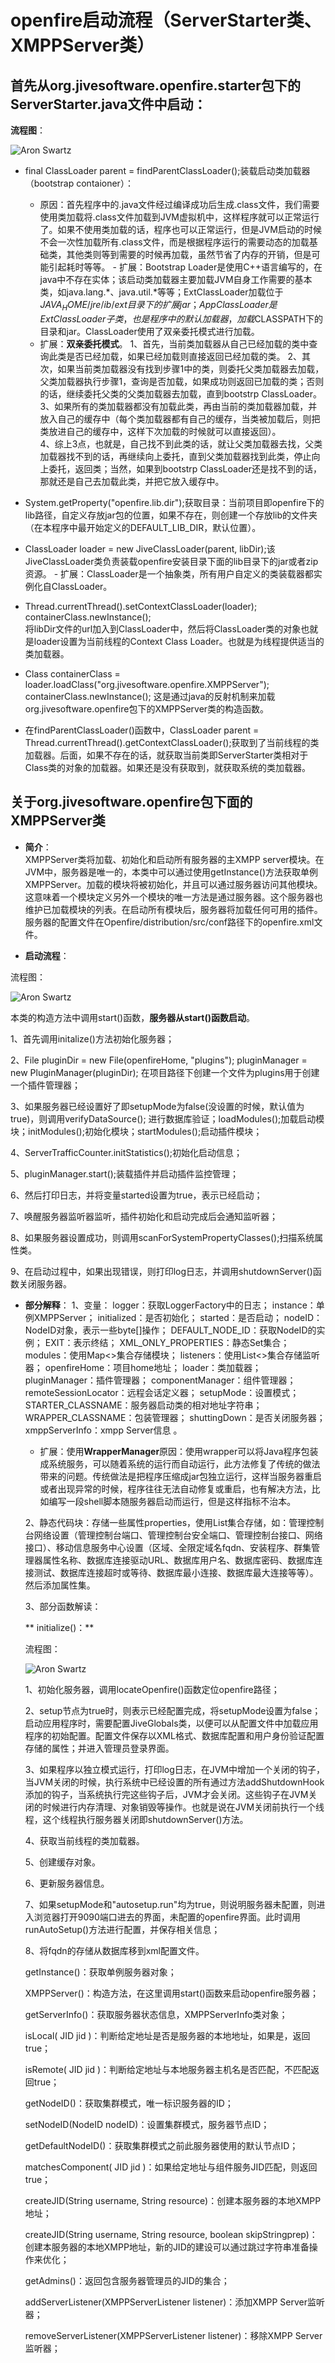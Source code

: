 # openfire启动流程（ServerStarter类、XMPPServer类）
## 首先从org.jivesoftware.openfire.starter包下的ServerStarter.java文件中启动：

**流程图**：  

![Aron Swartz](https://raw.githubusercontent.com/Xiawen9/blogs/master/pictures/openfire%2BServerStart%E7%B1%BB.png)

   -  final ClassLoader parent = findParentClassLoader();装载启动类加载器（bootstrap contaioner）：
      - 原因：首先程序中的.java文件经过编译成功后生成.class文件，我们需要使用类加载将.class文件加载到JVM虚拟机中，这样程序就可以正常运行了。如果不使用类加载的话，程序也可以正常运行，但是JVM启动的时候不会一次性加载所有.class文件，而是根据程序运行的需要动态的加载基础类，其他类则等到需要的时候再加载，虽然节省了内存的开销，但是可能引起耗时等等。 
     - 扩展：Bootstrap Loader是使用C++语言编写的，在java中不存在实体；该启动类加载器主要加载JVM自身工作需要的基本类，如java.lang.\*、java.util.\*等等；ExtClassLoader加载位于$JAVA_HOME/jre/ib/ext目录下的扩展jar；AppClassLoader是ExtClassLoader子类，也是程序中的默认加载器，加载$CLASSPATH下的目录和jar。ClassLoader使用了双亲委托模式进行加载。
       - 扩展：**双亲委托模式**。
        1、首先，当前类加载器从自己已经加载的类中查询此类是否已经加载，如果已经加载则直接返回已经加载的类。
        2、其次，如果当前类加载器没有找到步骤1中的类，则委托父类加载器去加载，父类加载器执行步骤1，查询是否加载，如果成功则返回已加载的类；否则的话，继续委托父类的父类加载器去加载，直到bootstrp ClassLoader。
        3、如果所有的类加载器都没有加载此类，再由当前的类加载器加载，并放入自己的缓存中（每个类加载器都有自己的缓存，当类被加载后，则把类放进自己的缓存中，这样下次加载的时候就可以直接返回）。  
        4、综上3点，也就是，自己找不到此类的话，就让父类加载器去找，父类加载器找不到的话，再继续向上委托，直到父类加载器找到此类，停止向上委托，返回类；当然，如果到bootstrp ClassLoader还是找不到的话，那就还是自己去加载此类，并把它放入缓存中。
        
   - System.getProperty("openfire.lib.dir");获取目录：当前项目即openfire下的lib路径，自定义存放jar包的位置，如果不存在，则创建一个存放lib的文件夹（在本程序中最开始定义的DEFAULT_LIB_DIR，默认位置）。
   - ClassLoader loader = new JiveClassLoader(parent, libDir);该JiveClassLoader类负责装载openfire安装目录下面的lib目录下的jar或者zip资源。
    - 扩展：ClassLoader是一个抽象类，所有用户自定义的类装载器都实例化自ClassLoader。  
      
   - Thread.currentThread().setContextClassLoader(loader);   
      containerClass.newInstance();  
      将libDir文件的url加入到ClassLoader中，然后将ClassLoader类的对象也就是loader设置为当前线程的Context Class Loader。也就是为线程提供适当的类加载器。
   -  Class containerClass = loader.loadClass("org.jivesoftware.openfire.XMPPServer");
   containerClass.newInstance(); 
                    这是通过java的反射机制来加载org.jivesoftware.openfire包下的XMPPServer类的构造函数。  
                         
   - 在findParentClassLoader()函数中，ClassLoader parent = Thread.currentThread().getContextClassLoader();获取到了当前线程的类加载器。后面，如果不存在的话，就获取当前类即ServerStarter类相对于Class类的对象的加载器。如果还是没有获取到，就获取系统的类加载器。  
## 关于org.jivesoftware.openfire包下面的XMPPServer类
- **简介**：  
XMPPServer类将加载、初始化和启动所有服务器的主XMPP server模块。在JVM中，服务器是唯一的，本类中可以通过使用getInstance()方法获取单例XMPPServer。加载的模块将被初始化，并且可以通过服务器访问其他模块。这意味着一个模块定义另外一个模块的唯一方法是通过服务器。这个服务器也维护已加载模块的列表。在启动所有模块后，服务器将加载任何可用的插件。服务器的配置文件在Openfire/distribution/src/conf路径下的openfire.xml文件。  

- **启动流程**：  

流程图：  

 ![Aron Swartz](https://raw.githubusercontent.com/Xiawen9/blogs/master/pictures/openfire%2BXMPPServer%E7%B1%BB%2Bstart\(\).png)  
 
 本类的构造方法中调用start()函数，**服务器从start()函数启动**。  
 
1、首先调用initalize()方法初始化服务器；  

2、File pluginDir = new File(openfireHome, "plugins");
     pluginManager = new PluginManager(pluginDir);
在项目路径下创建一个文件为plugins用于创建一个插件管理器；  

3、如果服务器已经设置好了即setupMode为false(没设置的时候，默认值为true)，则调用verifyDataSource(); 进行数据库验证；loadModules();加载启动模块；initModules();初始化模块；startModules();启动插件模块；  

4、ServerTrafficCounter.initStatistics();初始化启动信息；  

5、pluginManager.start();装载插件并启动插件监控管理；  

6、然后打印日志，并将变量started设置为true，表示已经启动；  

7、唤醒服务器监听器监听，插件初始化和启动完成后会通知监听器；  

8、如果服务器设置成功，则调用scanForSystemPropertyClasses();扫描系统属性类。  

9、在启动过程中，如果出现错误，则打印log日志，并调用shutdownServer()函数关闭服务器。  


- **部分解释**：
   1、变量：
   logger：获取LoggerFactory中的日志；
   instance：单例XMPPServer；
   initialized：是否初始化；
   started：是否启动；
   nodeID：NodeID对象，表示一些byte[]操作；
   DEFAULT_NODE_ID：获取NodeID的实例；
   EXIT：表示终结；
   XML_ONLY_PROPERTIES：静态Set集合；
   modules：使用Map<>集合存储模块；
   listeners：使用List<>集合存储监听器；
   openfireHome：项目home地址；
   loader：类加载器；
   pluginManager：插件管理器；
   componentManager：组件管理器；
   remoteSessionLocator：远程会话定义器；
   setupMode：设置模式；
   STARTER_CLASSNAME：服务器启动类的相对地址字符串；
   WRAPPER_CLASSNAME：包装管理器；
   shuttingDown：是否关闭服务器；
   xmppServerInfo：xmpp Server信息 。
   
    - 扩展：使用**WrapperManager**原因：使用wrapper可以将Java程序包装成系统服务，可以随着系统的运行而自动运行，此方法修复了传统的做法带来的问题。传统做法是把程序压缩成jar包独立运行，这样当服务器重启或者出现异常的时候，程序往往无法自动修复或重启，也有解决方法，比如编写一段shell脚本随服务器启动而运行，但是这样指标不治本。  
   
    2、静态代码块：存储一些属性properties，使用List集合存储，如：管理控制台网络设置（管理控制台端口、管理控制台安全端口、管理控制台接口、网络接口）、移动信息服务中心设置（区域、全限定域名fqdn、安装程序、群集管理器属性名称、数据库连接驱动URL、数据库用户名、数据库密码、数据库连接测试、数据库连接超时或等待、数据库最小连接、数据库最大连接等等）。然后添加属性集。  
    
    3、部分函数解读：  
    
    ** initialize()：**  
    
    流程图：  
    
    ![Aron Swartz](https://raw.githubusercontent.com/Xiawen9/blogs/master/pictures/openfire%2BXMPPServer%E7%B1%BB%2Binitialize\(\).png)  
    
     1、初始化服务器，调用locateOpenfire()函数定位openfire路径；  
     
     2、setup节点为true时，则表示已经配置完成，将setupMode设置为false；启动应用程序时，需要配置JiveGlobals类，以便可以从配置文件中加载应用程序的初始配置。配置文件保存以XML格式、数据库配置和用户身份验证配置存储的属性；并进入管理员登录界面。  
     
     3、如果程序以独立模式运行，打印log日志，在JVM中增加一个关闭的钩子，当JVM关闭的时候，执行系统中已经设置的所有通过方法addShutdownHook添加的钩子，当系统执行完这些钩子后，JVM才会关闭。这些钩子在JVM关闭的时候进行内存清理、对象销毁等操作。也就是说在JVM关闭前执行一个线程，这个线程执行服务器关闭即shutdownServer()方法。  
     
     4、获取当前线程的类加载器。  
     
     5、创建缓存对象。  
     
     6、更新服务器信息。  
     
     7、如果setupMode和"autosetup.run"均为true，则说明服务器未配置，则进入浏览器打开9090端口进去的界面，未配置的openfire界面。此时调用runAutoSetup()方法进行配置，并保存相关信息；  
     
     8、将fqdn的存储从数据库移到xml配置文件。  
     

     getInstance()：获取单例服务器对象；
     
     XMPPServer()：构造方法，在这里调用start()函数来启动openfire服务器；
     
     getServerInfo()：获取服务器状态信息，XMPPServerInfo类对象；
     
     isLocal( JID jid )：判断给定地址是否是服务器的本地地址，如果是，返回true；
     
     isRemote( JID jid )：判断给定地址与本地服务器主机名是否匹配，不匹配返回true；
     
     getNodeID()：获取集群模式，唯一标识服务器的ID；
     
     setNodeID(NodeID nodeID)：设置集群模式，服务器节点ID；
     
     getDefaultNodeID()：获取集群模式之前此服务器使用的默认节点ID；
     
     matchesComponent( JID jid )：如果给定地址与组件服务JID匹配，则返回true；     
     
     createJID(String username, String resource)：创建本服务器的本地XMPP地址；
     
     createJID(String username, String resource, boolean skipStringprep)：创建本服务器的本地XMPP地址，新的JID的建设可以通过跳过字符串准备操作来优化；
     
     getAdmins()：返回包含服务器管理员的JID的集合；
      
     addServerListener(XMPPServerListener listener)：添加XMPP Server监听器；
     
     removeServerListener(XMPPServerListener listener)：移除XMPP Server监听器；

